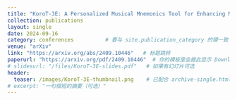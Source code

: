 ```yaml
---
title: "KoroT-3E: A Personalized Musical Mnemonics Tool for Enhancing Memory Retention of Complex Computer Science Concepts"
collection: publications
layout: single
date: 2024-09-16
category: conferences          # 要与 site.publication_category 的键一致
venue: "arXiv"
link: "https://arxiv.org/abs/2409.10446"   # 标题跳转
paperurl: "https://arxiv.org/pdf/2409.10446"  # 你的模板里会据此显示 Download Paper
# slidesurl: "/files/KoroT-3E-slides.pdf"   # 如果有幻灯片可选
header:
  teaser: /images/KoroT-3E-thumbnail.png    # 已配合 archive-single.html 的 relative_url
# excerpt: "一句很短的摘要（可选）"
---
```

